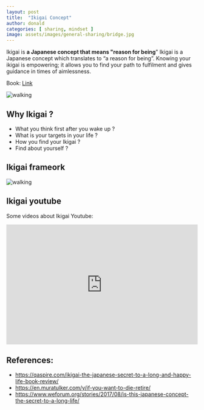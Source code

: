```yaml
---
layout: post
title:  "Ikigai Concept"
author: donald
categories: [ sharing, mindset ]
image: assets/images/general-sharing/bridge.jpg
---
```

Ikigai is **a Japanese concept that means "reason for being**"
Ikigai is a Japanese concept which translates to “a reason for being”. Knowing your ikigai is empowering; it allows you to find your path to fulfilment and gives guidance in times of aimlessness.

Book: [Link](https://www.amazon.com/Ikigai-Japanese-Secret-Long-Happy/dp/0143130722)

![walking](https://en.muratulker.com/wp-content/uploads/2024/01/kapak-3.jpg)

## Why Ikigai ?
- What you think first after you wake up ?
- What is your targets in your life ?
- How you find your Ikigai ?
- Find about yourself ?
## Ikigai frameork
![walking](https://assets.weforum.org/editor/tyvToPYsyaZXtaFiUISw-P6abde6j84YSh5o3tXq81c.jpg)

[//]: # (![walking]&#40;{{ site.baseurl }}/assets/images/3.jpg&#41;)

## Ikigai youtube
Some videos about Ikigai Youtube:
<p><iframe style="width:100%;" height="315" src="https://www.youtube.com/embed/pk-PcJS2QaU?si=KBwwe1NbI3cHQGMw" frameborder="0" allowfullscreen></iframe></p>

## References:
- https://qaspire.com/ikigai-the-japanese-secret-to-a-long-and-happy-life-book-review/
- https://en.muratulker.com/y/if-you-want-to-die-retire/
- https://www.weforum.org/stories/2017/08/is-this-japanese-concept-the-secret-to-a-long-life/